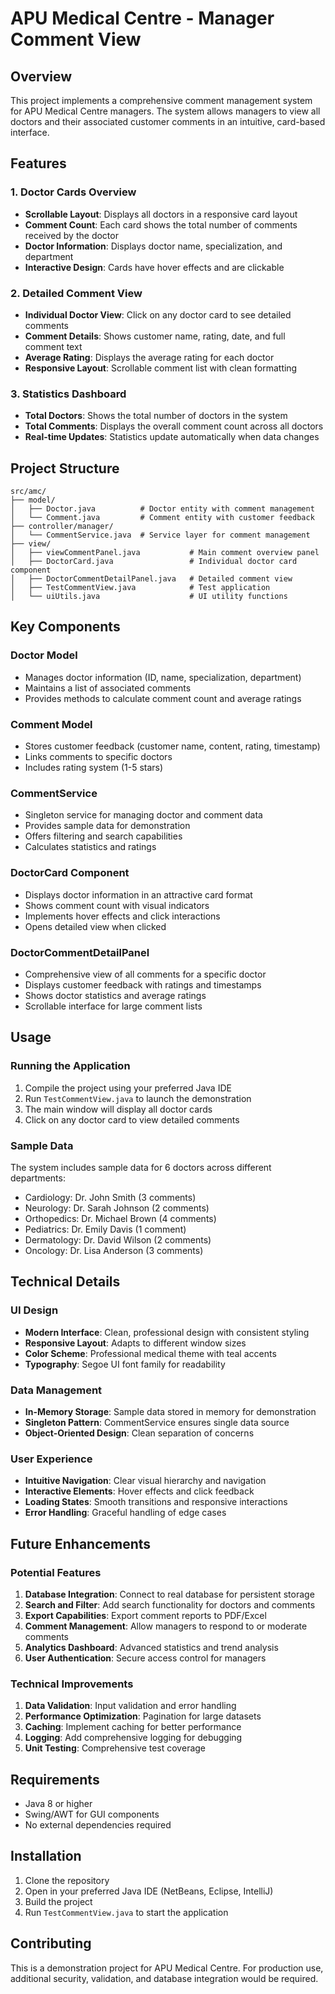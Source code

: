 # APU Medical Centre - Manager Comment View

## Overview
This project implements a comprehensive comment management system for APU Medical Centre managers. The system allows managers to view all doctors and their associated customer comments in an intuitive, card-based interface.

## Features

### 1. Doctor Cards Overview
- **Scrollable Layout**: Displays all doctors in a responsive card layout
- **Comment Count**: Each card shows the total number of comments received by the doctor
- **Doctor Information**: Displays doctor name, specialization, and department
- **Interactive Design**: Cards have hover effects and are clickable

### 2. Detailed Comment View
- **Individual Doctor View**: Click on any doctor card to see detailed comments
- **Comment Details**: Shows customer name, rating, date, and full comment text
- **Average Rating**: Displays the average rating for each doctor
- **Responsive Layout**: Scrollable comment list with clean formatting

### 3. Statistics Dashboard
- **Total Doctors**: Shows the total number of doctors in the system
- **Total Comments**: Displays the overall comment count across all doctors
- **Real-time Updates**: Statistics update automatically when data changes

## Project Structure

```
src/amc/
├── model/
│   ├── Doctor.java          # Doctor entity with comment management
│   └── Comment.java         # Comment entity with customer feedback
├── controller/manager/
│   └── CommentService.java  # Service layer for comment management
├── view/
│   ├── viewCommentPanel.java           # Main comment overview panel
│   ├── DoctorCard.java                 # Individual doctor card component
│   ├── DoctorCommentDetailPanel.java   # Detailed comment view
│   ├── TestCommentView.java            # Test application
│   └── uiUtils.java                    # UI utility functions
```

## Key Components

### Doctor Model
- Manages doctor information (ID, name, specialization, department)
- Maintains a list of associated comments
- Provides methods to calculate comment count and average ratings

### Comment Model
- Stores customer feedback (customer name, content, rating, timestamp)
- Links comments to specific doctors
- Includes rating system (1-5 stars)

### CommentService
- Singleton service for managing doctor and comment data
- Provides sample data for demonstration
- Offers filtering and search capabilities
- Calculates statistics and ratings

### DoctorCard Component
- Displays doctor information in an attractive card format
- Shows comment count with visual indicators
- Implements hover effects and click interactions
- Opens detailed view when clicked

### DoctorCommentDetailPanel
- Comprehensive view of all comments for a specific doctor
- Displays customer feedback with ratings and timestamps
- Shows doctor statistics and average ratings
- Scrollable interface for large comment lists

## Usage

### Running the Application
1. Compile the project using your preferred Java IDE
2. Run `TestCommentView.java` to launch the demonstration
3. The main window will display all doctor cards
4. Click on any doctor card to view detailed comments

### Sample Data
The system includes sample data for 6 doctors across different departments:
- Cardiology: Dr. John Smith (3 comments)
- Neurology: Dr. Sarah Johnson (2 comments)
- Orthopedics: Dr. Michael Brown (4 comments)
- Pediatrics: Dr. Emily Davis (1 comment)
- Dermatology: Dr. David Wilson (2 comments)
- Oncology: Dr. Lisa Anderson (3 comments)

## Technical Details

### UI Design
- **Modern Interface**: Clean, professional design with consistent styling
- **Responsive Layout**: Adapts to different window sizes
- **Color Scheme**: Professional medical theme with teal accents
- **Typography**: Segoe UI font family for readability

### Data Management
- **In-Memory Storage**: Sample data stored in memory for demonstration
- **Singleton Pattern**: CommentService ensures single data source
- **Object-Oriented Design**: Clean separation of concerns

### User Experience
- **Intuitive Navigation**: Clear visual hierarchy and navigation
- **Interactive Elements**: Hover effects and click feedback
- **Loading States**: Smooth transitions and responsive interactions
- **Error Handling**: Graceful handling of edge cases

## Future Enhancements

### Potential Features
1. **Database Integration**: Connect to real database for persistent storage
2. **Search and Filter**: Add search functionality for doctors and comments
3. **Export Capabilities**: Export comment reports to PDF/Excel
4. **Comment Management**: Allow managers to respond to or moderate comments
5. **Analytics Dashboard**: Advanced statistics and trend analysis
6. **User Authentication**: Secure access control for managers

### Technical Improvements
1. **Data Validation**: Input validation and error handling
2. **Performance Optimization**: Pagination for large datasets
3. **Caching**: Implement caching for better performance
4. **Logging**: Add comprehensive logging for debugging
5. **Unit Testing**: Comprehensive test coverage

## Requirements
- Java 8 or higher
- Swing/AWT for GUI components
- No external dependencies required

## Installation
1. Clone the repository
2. Open in your preferred Java IDE (NetBeans, Eclipse, IntelliJ)
3. Build the project
4. Run `TestCommentView.java` to start the application

## Contributing
This is a demonstration project for APU Medical Centre. For production use, additional security, validation, and database integration would be required. 